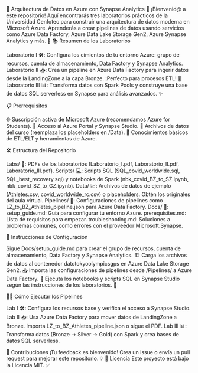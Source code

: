 🚀 Arquitectura de Datos en Azure con Synapse Analytics 🌟
¡Bienvenid@ a este repositorio! Aquí encontrarás tres laboratorios prácticos de la Universidad Cenfotec para construir una arquitectura de datos moderna en Microsoft Azure. Aprenderás a crear pipelines de datos usando servicios como Azure Data Factory, Azure Data Lake Storage Gen2, Azure Synapse Analytics y más. 🎉
📚 Resumen de los Laboratorios

Laboratorio I 🛠️: Configura los cimientos de tu entorno Azure: grupo de recursos, cuenta de almacenamiento, Data Factory y Synapse Analytics.
Laboratorio II 📥: Crea un pipeline en Azure Data Factory para ingerir datos desde la LandingZone a la capa Bronze. ¡Perfecto para procesos ETL! 🔄
Laboratorio III 📊: Transforma datos con Spark Pools y construye una base de datos SQL serverless en Synapse para análisis avanzados. ✨

📋 Prerrequisitos

🌐 Suscripción activa de Microsoft Azure (recomendamos Azure for Students).
🔑 Acceso al Azure Portal y Synapse Studio.
📂 Archivos de datos del curso (reemplaza los placeholders en /Data).
🧠 Conocimientos básicos de ETL/ELT y herramientas de Azure.

🛠️ Estructura del Repositorio

Labs/ 📄: PDFs de los laboratorios (Laboratorio_I.pdf, Laboratorio_II.pdf, Laboratorio_III.pdf).
Scripts/ 💻: Scripts SQL (SQL_covid_worldwide.sql, SQL_best_recovery.sql) y notebooks de Spark (nbk_covid_BZ_to_SZ.ipynb, nbk_covid_SZ_to_GZ.ipynb).
Data/ 📈: Archivos de datos de ejemplo (Athletes.csv, covid_worldwide_rc.csv) o placeholders. Obtén los originales del aula virtual.
Pipelines/ 🔗: Configuraciones de pipelines como LZ_to_BZ_Athletes_pipeline.json para Azure Data Factory.
Docs/ 📖:
setup_guide.md: Guía para configurar tu entorno Azure.
prerequisites.md: Lista de requisitos para empezar.
troubleshooting.md: Soluciones a problemas comunes, como errores con el proveedor Microsoft.Synapse.



🚀 Instrucciones de Configuración

Sigue Docs/setup_guide.md para crear el grupo de recursos, cuenta de almacenamiento, Data Factory y Synapse Analytics. 🏗️
Carga los archivos de datos al contenedor datotokyoolympicsgps en Azure Data Lake Storage Gen2. 📤
Importa las configuraciones de pipelines desde /Pipelines/ a Azure Data Factory. 🔄
Ejecuta los notebooks y scripts SQL en Synapse Studio según las instrucciones de los laboratorios. 💾

🏃‍♂️ Cómo Ejecutar los Pipelines

Lab I 🛠️: Configura los recursos base y verifica el acceso a Synapse Studio.
Lab II 📥: Usa Azure Data Factory para mover datos de LandingZone a Bronze. Importa LZ_to_BZ_Athletes_pipeline.json o sigue el PDF.
Lab III 📊: Transforma datos (Bronze → Silver → Gold) con Spark y crea bases de datos SQL serverless.

🤝 Contribuciones
¡Tu feedback es bienvenido! Crea un issue o envía un pull request para mejorar este repositorio. 💡
📜 Licencia
Este proyecto está bajo la Licencia MIT. ✅
